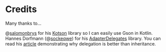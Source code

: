 # Credits

Many thanks to...

@[salomonbrys] for his [Kotson] library so I can easily use Gson in Kotlin.
Hannes Dorfmann (@[sockeqwe]) for his [AdapterDelegates] library. You can read his [article] demonstrating why delegation is better than inheritance.

[salomonbrys]: https://github.com/salomonbrys
[Kotson]: https://github.com/salomonbrys/Kotson

[sockeqwe]: https://github.com/sockeqwe
[AdapterDelegates]: https://github.com/sockeqwe/AdapterDelegates
[article]: http://hannesdorfmann.com/android/adapter-delegates